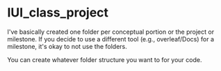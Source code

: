 # IUI_class_project
I've basically created one folder per conceptual portion or the project or milestone. If you decide to use a different tool (e.g., overleaf/Docs) for a milestone, it's okay to not use the folders.

You can create whatever folder structure you want to for your code.
